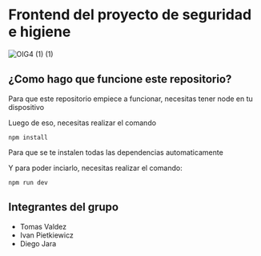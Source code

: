 # Frontend del proyecto de seguridad e higiene

![OIG4 (1) (1)](https://github.com/Milanesa21/Seguridad_e_higiene/assets/127987458/049d4215-f74a-4ec3-a096-abd80d8308ef)

 
## ¿Como hago que funcione este repositorio?

Para que este repositorio empiece a funcionar, necesitas tener node en tu dispositivo

Luego de eso, necesitas realizar el comando
```
npm install
```
Para que se te instalen todas las dependencias automaticamente

Y para poder inciarlo, necesitas realizar el comando:
```
npm run dev
```

## Integrantes del grupo
- Tomas Valdez
- Ivan Pietkiewicz
- Diego Jara


